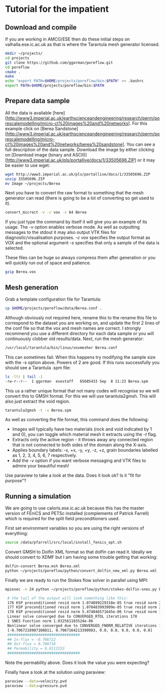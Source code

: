 Tutorial for the impatient
==========================

Download and compile
--------------------
If you are working in AMCG/ESE then do these initial steps on valhalla.ese.ic.ac.uk as that is where the Tarantula mesh generator licensed.

```bash
mkdir ~/projects/
cd projects
git clone https://github.com/ggorman/poreflow.git
cd poreflow
cmake .
make
echo "export PATH=$HOME/projects/poreflow/bin:$PATH" >> .bashrc
export PATH=$HOME/projects/poreflow/bin:$PATH
```

Prepare data sample
-------------------
All the data is available [here][http://www3.imperial.ac.uk/earthscienceandengineering/research/perm/porescalemodelling/micro-ct%20images%20and%20networks]. For this example click on [Berea Sandstone][http://www3.imperial.ac.uk/earthscienceandengineering/research/perm/porescalemodelling/micro-ct%20images%20and%20networks/berea%20sandstone]. You can see a full description of the data sample. Download the image by either clicking on [Download image (binary and ASCII)][http://www3.imperial.ac.uk/pls/portallive/docs/1/33505696.ZIP] or it may be easier to use wget:
```bash
wget http://www3.imperial.ac.uk/pls/portallive/docs/1/33505696.ZIP
unzip 33505696.ZIP
mv Image ~/projects/Berea
```

Next you have to convert the raw format to something that the mesh generator can read (there is going to be a lot of converting so get used to it).
```bash
convert_microct -v -c vox -s 64 Berea
```

If you just type the command by itself it will give you an example of its usage. The *-v* option enables verbose mode. As well as outputting messages to the stdout it may also output VTK files for diagnostic/visualisation purposes. *-c vox* specifies the output format as VOX and the optional argument *-s <size>* specifies that only a sample of the data is selected.

These files can be huge so always compress them after generation or you will quickly run out of space and patience.

```bash
gzip Berea.vox
```

Mesh generation
---------------
Grab a template configuration file for Tarantula:

```bash
cp $HOME/projects/poreflow/data/Berea.conf .
```

Although obviously not required here, rename this to the rename this file to correspond to the dataset you are working on, and update the first 2 lines of the conf file so that the vox and mesh names are correct. I strongly recommend you use a different directory for each data sample or you will continuously clobber old results/data. Next, run the mesh generator:

```bash
/usr/local/tarantula/bin/linux/voxmesher Berea.conf
```

This can sometimes fail. When this happens try modifying the sample size with the -s option above. Powers of 2 are good. If this runs successfully you should see a Tarantula .spm file:

```bash
ls -ltr | tail -1 
-rw-r--r--  1 ggorman  esestaff   65685433 Sep  8 11:23 Berea.spm
```

This us a rather unique format that not many codes will recognise so we will convert this to GMSH format. For this we will use tarantula2gmsh. This will also just extract the void region.

```bash
tarantula2gmsh -t -v Berea.spm
```

As well as converting the file format, this command does the following:

* Images will typically have two materials (rock and void indicated by 1 and 0), you can toggle which material mesh it extracts using the *-t* flag.
* Extracts only the active region - it throws away any connected region that is not connected to both sides of the domain along the X-axis.
* Applies boundary labels: -x, +x, -y, +y, -z, +z, grain boundaries labelled as 1, 2, 3, 4, 5, 6, 7 respectively.
* Add the *-v* option if you want verbose messaging and VTK files to admire your beautiful mesh!

Use paraview to take a look at the data. Does it look ok? Is it "fit for purpose"?

Running a simulation
--------------------
We are going to use caloris.ese.ic.ac.uk because this has the master version of FEniCS and PETSc installed (complements of Patrick Farrell) which is required for the split field preconditioners used.

First set environment variables so you are using the right versions of everything:

```bash
source /data/pfarrell/src/local/install_fenics_opt.sh
```

Convert GMSH to Dolfin XML format so that dolfin can read it. Ideally we should convert to XDMF but I am having some trouble getting that working:

```bash
dolfin-convert Berea.msh Berea.xml
python ~/projects/poreflow/python/convert_dolfin_new_xml.py Berea.xml
```

Finally we are ready to run the Stokes flow solver in parallel using MPI:

```bash
mpiexec -n 24 python ~/projects/poreflow/python/stokes-dolfin-snes.py Berea.xml

 # the tail of the output will look something like this:
 176 KSP preconditioned resid norm 1.074899229318e-05 true resid norm 2.028839668985e-06 ||r(i)||/||b|| 6.432845983965e-08
 177 KSP preconditioned resid norm 1.078483993909e-05 true resid norm 2.035275971623e-06 ||r(i)||/||b|| 6.453253581576e-08
 178 KSP preconditioned resid norm 5.474046571645e-06 true resid norm 1.032561103527e-06 ||r(i)||/||b|| 3.273943549884e-08
 Linear solve converged due to CONVERGED_RTOL iterations 178
 1 SNES Function norm 1.032561103524e-06 
 Nonlinear solve converged due to CONVERGED_FNORM_RELATIVE iterations 1
 [-0.7067218987108811, 0.7067164213390983, 0.0, 0.0, 0.0, 0.0, 0.0]
 #################################
 ## In-flux = -0.706722
 ## Out-flux = 0.706716
 ## Permability = 0.0112153
 #################################
```

Note the permability above. Does it look the value you were expecting?

Finally have a look at the solution using paraview:

```bash
paraview --data=velocity.pvd 
paraview --data=pressure.pvd 
```
